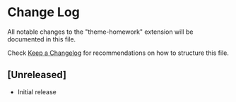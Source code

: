 # Change Log

All notable changes to the "theme-homework" extension will be documented in this file.

Check [Keep a Changelog](http://keepachangelog.com/) for recommendations on how to structure this file.

## [Unreleased]

- Initial release

